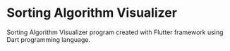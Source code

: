 # Sorting Algorithm Visualizer
Sorting Algorithm Visualizer program created with Flutter framework using Dart programming language.
